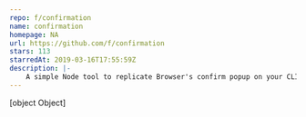 ```yaml
---
repo: f/confirmation
name: confirmation
homepage: NA
url: https://github.com/f/confirmation
stars: 113
starredAt: 2019-03-16T17:55:59Z
description: |-
    A simple Node tool to replicate Browser's confirm popup on your CLI.
---
```


[object Object]
